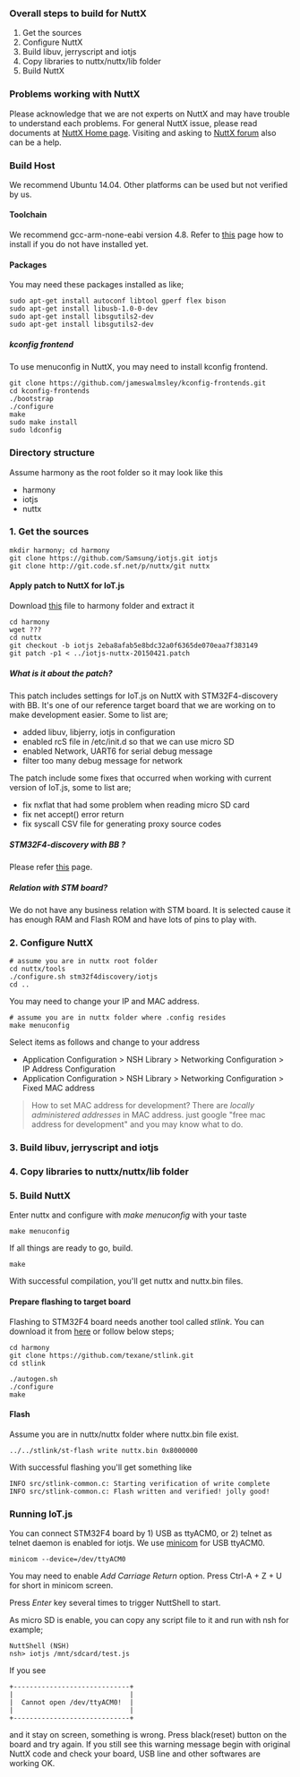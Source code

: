### Overall steps to build for NuttX
1. Get the sources
2. Configure NuttX
3. Build libuv, jerryscript and iotjs
4. Copy libraries to nuttx/nuttx/lib folder
5. Build NuttX

### Problems working with NuttX
Please acknowledge that we are not experts on NuttX and may have trouble to understand each problems. For general NuttX issue, please read documents at [NuttX Home page](http://nuttx.org/). Visiting and asking to [NuttX forum](https://groups.yahoo.com/neo/groups/nuttx/info) also can be a help.

### Build Host
We recommend Ubuntu 14.04. Other platforms can be used but not verified by us.

#### Toolchain 
We recommend gcc-arm-none-eabi version 4.8. Refer to [this](https://pixhawk.org/dev/toolchain_installation_lin) page how to install if you do not have installed yet.

#### Packages 
You may need these packages installed as like;
```
sudo apt-get install autoconf libtool gperf flex bison
sudo apt-get install libusb-1.0-0-dev
sudo apt-get install libsgutils2-dev
sudo apt-get install libsgutils2-dev
```

##### kconfig frontend
To use menuconfig in NuttX, you may need to install kconfig frontend.
```
git clone https://github.com/jameswalmsley/kconfig-frontends.git
cd kconfig-frontends
./bootstrap
./configure
make
sudo make install
sudo ldconfig
```

### Directory structure
Assume harmony as the root folder so it may look like this
* harmony
 * iotjs
 * nuttx

### 1. Get the sources

```
mkdir harmony; cd harmony
git clone https://github.com/Samsung/iotjs.git iotjs
git clone http://git.code.sf.net/p/nuttx/git nuttx
```

#### Apply patch to NuttX for IoT.js
Download [this](???) file to harmony folder and extract it
```
cd harmony
wget ???
cd nuttx
git checkout -b iotjs 2eba8afab5e8bdc32a0f6365de070eaa7f383149
git patch -p1 < ../iotjs-nuttx-20150421.patch
```

##### What is it about the patch?
This patch includes settings for IoT.js on NuttX with STM32F4-discovery with BB.
It's one of our reference target board that we are working on to make development easier. Some to list are;
* added libuv, libjerry, iotjs in configuration
* enabled rcS file in /etc/init.d so that we can use micro SD
* enabled Network, UART6 for serial debug message
* filter too many debug message for network

The patch include some fixes that occurred when working with current version of IoT.js, some to list are;
* fix nxflat that had some problem when reading micro SD card
* fix net accept() error return
* fix syscall CSV file for generating proxy source codes

##### STM32F4-discovery with BB ?
Please refer [this](http://www.st.com/web/en/catalog/tools/FM116/SC959/SS1532/LN1199/PF255417) page.

##### Relation with STM board?
We do not have any business relation with STM board. It is selected cause it has enough RAM and Flash ROM and have lots of pins to play with.

### 2. Configure NuttX
 
```
# assume you are in nuttx root folder
cd nuttx/tools
./configure.sh stm32f4discovery/iotjs
cd ..
```

You may need to change your IP and MAC address.
```
# assume you are in nuttx folder where .config resides
make menuconfig
```
Select items as follows and change to your address
* Application Configuration > NSH Library > Networking Configuration > IP Address Configuration
* Application Configuration > NSH Library > Networking Configuration > Fixed MAC address 

> How to set MAC address for development?
> There are _locally administered addresses_ in MAC address.
> just google "free mac address for development" and you may know what to do.

### 3. Build libuv, jerryscript and iotjs
### 4. Copy libraries to nuttx/nuttx/lib folder
### 5. Build NuttX

Enter nuttx and configure with _make menuconfig_ with your taste
```
make menuconfig
```
If all things are ready to go, build.
```
make
```

With successful compilation, you'll get nuttx and nuttx.bin files.

#### Prepare flashing to target board

Flashing to STM32F4 board needs another tool called _stlink_. You can download it from [here](https://github.com/texane/stlink) or follow below steps;

```
cd harmony
git clone https://github.com/texane/stlink.git
cd stlink

./autogen.sh
./configure
make
```

#### Flash

Assume you are in nuttx/nuttx folder where nuttx.bin file exist.
```
../../stlink/st-flash write nuttx.bin 0x8000000
```
With successful flashing you'll get something like
```
INFO src/stlink-common.c: Starting verification of write complete
INFO src/stlink-common.c: Flash written and verified! jolly good!
```


### Running IoT.js

You can connect STM32F4 board by 1) USB as ttyACM0, or 2) telnet as telnet daemon is enabled for iotjs. We use [minicom](https://help.ubuntu.com/community/Minicom) for USB ttyACM0.

```
minicom --device=/dev/ttyACM0
```
You may need to enable _Add Carriage Return_ option. Press Ctrl-A + Z + U for short in minicom screen.

Press _Enter_ key several times to trigger NuttShell to start.

As micro SD is enable, you can copy any script file to it and run with nsh for example;
```
NuttShell (NSH)
nsh> iotjs /mnt/sdcard/test.js
```

If you see
```
+-----------------------------+                  
|                             |                  
|  Cannot open /dev/ttyACM0!  |                  
|                             |                  
+-----------------------------+ 
```
and it stay on screen, something is wrong. Press black(reset) button on the board and try again. If you still see this warning message begin with original NuttX code and check your board, USB line and other softwares are working OK.